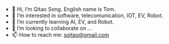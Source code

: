 - 👋 Hi, I’m Qitao Song. English name is Tom.
- 👀 I’m interested in software, telecomunication, IOT, EV, Robot.
- 🌱 I’m currently learning AI, EV, and Robot.
- 💞️ I’m looking to collaborate on ...
- 📫 How to reach me: sqitao@gmail.com

<!---
sqitao/sqitao is a ✨ special ✨ repository because its `README.md` (this file) appears on your GitHub profile.
You can click the Preview link to take a look at your changes.
--->
